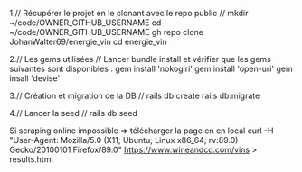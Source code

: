 1.// Récupérer le projet en le clonant avec le repo public //
mkdir ~/code/OWNER_GITHUB_USERNAME
cd ~/code/OWNER_GITHUB_USERNAME
gh repo clone JohanWalter69/energie_vin
cd energie_vin

2.// Les gems utilisées //
Lancer bundle install et vérifier que les gems suivantes sont disponibles :
gem install 'nokogiri'
gem install 'open-uri'
gem insall 'devise'

3.// Création et migration de la DB //
rails db:create
rails db:migrate 

4.// Lancer la seed //
rails db:seed

Si scraping online impossible => télécharger la page en en local
curl -H "User-Agent: Mozilla/5.0 (X11; Ubuntu; Linux x86_64; rv:89.0) Gecko/20100101 Firefox/89.0"  https://www.wineandco.com/vins > results.html
